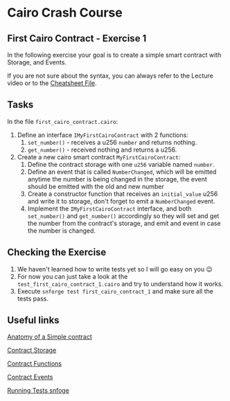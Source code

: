 # Cairo Crash Course

## First Cairo Contract - Exercise 1

In the following exercise your goal is to create a simple smart contract with Storage, and Events.

If you are not sure about the syntax, you can always refer to the Lecture video or to the [Cheatsheet File](../../../../cheatsheet/cairo_syntax_cheatsheet.pdf).

## Tasks

In the file `first_cairo_contract.cairo`:

1. Define an interface `IMyFirstCairoContract` with 2 functions:
   1. `set_number()` - receives a u256 `number` and returns nothing.
   2. `get_number()` - received nothing and returns a u256.
2. Create a new cairo smart contract `MyFirstCairoContract`:
   1. Define the contract storage with one `u256` variable named `number`.
   2. Define an event that is called `NumberChanged`, which will be emitted anytime the number is being changed in the storage, the event should be emitted with the old and new number
   3. Create a constructor function that receives an `initial_value` u256 and write it to storage, don't forget to emit a `NumberChanged` event.
   4. Implement the `IMyFirstCairoContract` interface, and both `set_number()` and `get_number()` accordingly so they will set and get the number from the contract's storage, and emit and event in case the number is changed.

## Checking the Exercise

1. We haven't learned how to write tests yet so I will go easy on you 😉
2. For now you can just take a look at the `test_first_cairo_contract_1.cairo` and try to understand how it works.
3. Execute `snforge test first_cairo_contract_1` and make sure all the tests pass.

## Useful links

[Anatomy of a Simple contract](https://book.cairo-lang.org/ch13-02-anatomy-of-a-simple-contract.html)

[Contract Storage](https://book.cairo-lang.org/ch14-01-contract-storage.html)

[Contract Functions](https://book.cairo-lang.org/ch14-02-contract-functions.html)

[Contract Events](https://book.cairo-lang.org/ch14-03-contract-events.html)

[Running Tests snfoge](https://foundry-rs.github.io/starknet-foundry/testing/running-tests.html)
